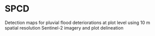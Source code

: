 # SPCD
Detection maps for pluvial flood deteriorations at plot level using 10 m spatial resolution Sentinel-2 imagery and plot delineation
